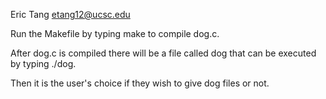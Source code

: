 Eric Tang
etang12@ucsc.edu

Run the Makefile by typing make to compile dog.c.

After dog.c is compiled there will be a file called dog that can be executed by typing ./dog.

Then it is the user's choice if they wish to give dog files or not.
